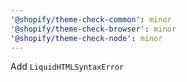```yaml
---
'@shopify/theme-check-common': minor
'@shopify/theme-check-browser': minor
'@shopify/theme-check-node': minor
---
```


Add `LiquidHTMLSyntaxError`
